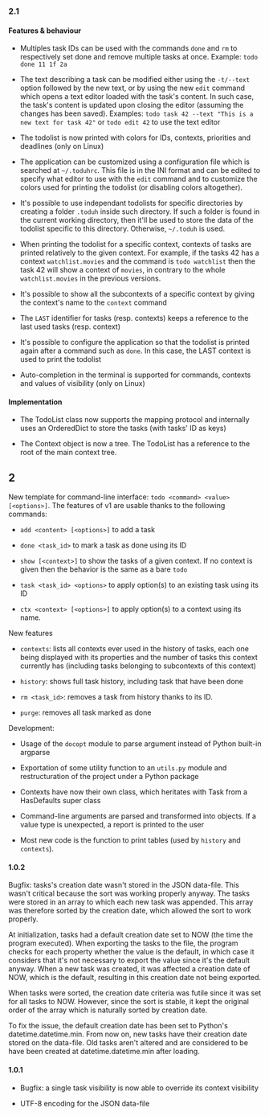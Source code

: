 ### 2.1

#### Features & behaviour

 - Multiples task IDs can be used with the commands `done` and `rm` to respectively set done and remove multiple tasks at once. Example: `todo done 11 1f 2a`

 - The text describing a task can be modified either using the `-t/--text` option followed by the new text, or by using the new `edit` command which opens a text editor loaded with the task's content. In such case, the task's content is updated upon closing the editor (assuming the changes has been saved). Examples: `todo task 42 --text "This is a new text for task 42"` or `todo edit 42` to use the text editor

 - The todolist is now printed with colors for IDs, contexts, priorities and deadlines (only on Linux)

 - The application can be customized using a configuration file which is searched at `~/.toduhrc`. This file is in the INI format and can be edited to specify what editor to use with the `edit` command and to customize the colors used for printing the todolist (or disabling colors altogether).

 - It's possible to use independant todolists for specific directories by creating a folder `.toduh` inside such directory. If such a folder is found in the current working directory, then it'll be used to store the data of the todolist specific to this directory. Otherwise, `~/.toduh` is used.

 - When printing the todolist for a specific context, contexts of tasks are printed relatively to the given context. For example, if the tasks 42 has a context `watchlist.movies` and the command is `todo watchlist` then the task 42 will show a context of `movies`, in contrary to the whole `watchlist.movies` in the previous versions.

 - It's possible to show all the subcontexts of a specific context by giving the context's name to the `context` command

 - The `LAST` identifier for tasks (resp. contexts) keeps a reference to the last used tasks (resp. context)

 - It's possible to configure the application so that the todolist is printed again after a command such as `done`. In this case, the LAST context is used to print the todolist

 - Auto-completion in the terminal is supported for commands, contexts and values of visibility (only on Linux)


#### Implementation

 - The TodoList class now supports the mapping protocol and internally uses an OrderedDict to store the tasks (with tasks' ID as keys)

 - The Context object is now a tree. The TodoList has a reference to the root of the main context tree.


## 2

New template for command-line interface: `todo <command> <value> [<options>]`. The features of v1 are usable thanks to the following commands:

 - `add <content> [<options>]` to add a task

 - `done <task_id>` to mark a task as done using its ID

 - `show [<context>]` to show the tasks of a given context. If no context is given then the behavior is the same as a bare `todo`

 - `task <task_id> <options>` to apply option(s) to an existing task using its ID

 - `ctx <context> [<options>]` to apply option(s) to a context using its name.

New features

 - `contexts`: lists all contexts ever used in the history of tasks, each one being displayed with its properties and the number of tasks this context currently has (including tasks belonging to subcontexts of this context)

 - `history`: shows full task history, including task that have been done

 - `rm <task_id>`: removes a task from history thanks to its ID.

 - `purge`: removes all task marked as done

Development:

 - Usage of the `docopt` module to parse argument instead of Python built-in argparse

 - Exportation of some utility function to an `utils.py` module and restructuration of the project under a Python package

 - Contexts have now their own class, which heritates with Task from a HasDefaults super class

 - Command-line arguments are parsed and transformed into objects. If a value type is unexpected, a report is printed to the user

 - Most new code is the function to print tables (used by `history` and `contexts`).


#### 1.0.2

Bugfix: tasks's creation date wasn't stored in the JSON data-file. This wasn't critical because the sort was working properly anyway. The tasks were stored in an array to which each new task was appended. This array was therefore sorted by the creation date, which allowed the sort to work properly.

At initialization, tasks had a default creation date set to NOW (the time the program executed). When exporting the tasks to the file, the program checks for each property whether the value is the default, in which case it considers that it's not necessary to export the value since it's the default anyway. When a new task was created, it was affected a creation date of NOW, which is the default, resulting in this creation date not being exported.

When tasks were sorted, the creation date criteria was futile since it was set for all tasks to NOW. However, since the sort is stable, it kept the original order of the array which is naturally sorted by creation date.

To fix the issue, the default creation date has been set to Python's datetime.datetime.min. From now on, new tasks have their creation date stored on the data-file. Old tasks aren't altered and are considered to be have been created at datetime.datetime.min after loading.

#### 1.0.1

 -  Bugfix: a single task visibility is now able to override its context visibility

 - UTF-8 encoding for the JSON data-file